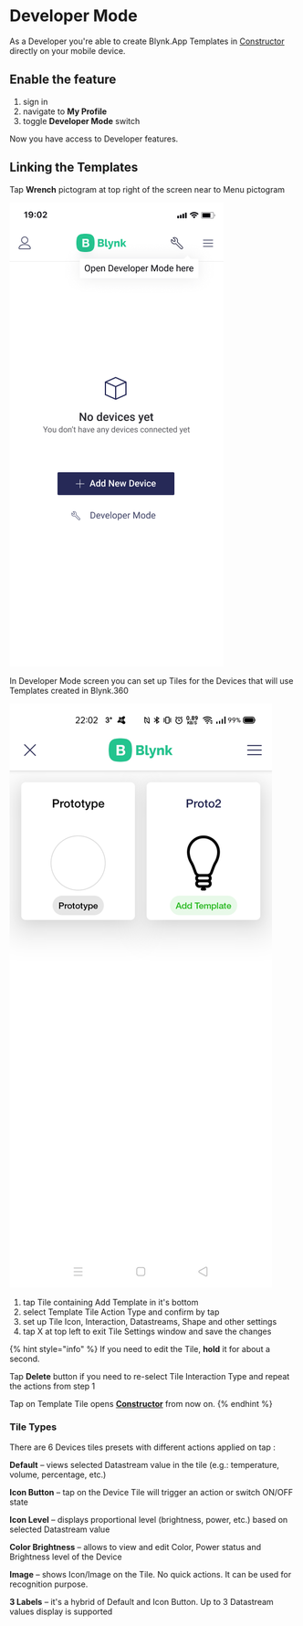 # Developer Mode

As a Developer you're able to create Blynk.App Templates in [Constructor](constructor.md) directly on your mobile device.

## Enable the feature 

1. sign in
2. navigate to **My Profile**
3. toggle **Developer Mode** switch

Now you have access to Developer features.

## Linking the Templates

Tap **Wrench** pictogram at top right of the screen near to Menu pictogram

![](../../.gitbook/assets/wrench.png)

In Developer Mode screen you can set up Tiles for the Devices that will use Templates created in Blynk.360

![](../../.gitbook/assets/proto2.jpg)

1. tap Tile containing Add Template in it's bottom
2. select Template Tile Action Type and confirm by tap
3. set up Tile Icon, Interaction, Datastreams, Shape and other settings
4. tap X at top left to exit Tile Settings window and save the changes

{% hint style="info" %}
If you need to edit the Tile, **hold** it for about a second.

Tap **Delete** button if you need to re-select Tile Interaction Type and repeat the actions from step 1 

Tap on Template Tile opens [**Constructor**](constructor.md) from now on.
{% endhint %}

### Tile Types

There are 6 Devices tiles presets with different actions applied on tap : 

**Default** – views selected Datastream value in the tile \(e.g.: temperature, volume, percentage, etc.\) 

**Icon Button** – tap on the Device Tile will trigger an action or switch ON/OFF state

**Icon Level** – displays proportional level \(brightness, power, etc.\) based on selected Datastream value

**Color Brightness** – allows to view and edit Color, Power status and Brightness level of the Device

**Image** – shows Icon/Image on the Tile. No quick actions. It can be used for recognition purpose. 

**3 Labels** – it's a hybrid of Default and Icon Button. Up to 3 Datastream values display is supported




